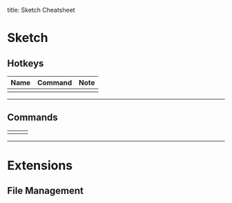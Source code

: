 title: Sketch Cheatsheet

# Sketch

##  Hotkeys

| Name | Command | Note |
| :--- | :------ | ---- |
|      |         |      |

---

##  Commands

|      |      |      |
| ---- | ---- | ---- |
|      |      |      |

---

# Extensions

## File Management

